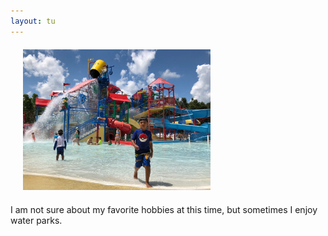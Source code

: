 ```yaml
---
layout: tu
---
```


<div style="margin:20px;"><img class="w3-image" width="300" src="images/family/water-park.JPG"></div>

I am not sure about my favorite hobbies at this time, but sometimes I enjoy water parks.